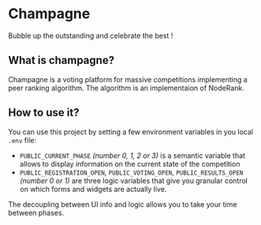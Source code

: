 # Champagne

Bubble up the outstanding and celebrate the best !

## What is champagne?

Champagne is a voting platform for massive competitions implementing a peer ranking algorithm. The algorithm is an implementaion of NodeRank.


## How to use it?

You can use this project by setting a few environment variables in you local `.env` file:

- `PUBLIC_CURRENT_PHASE` _(number 0, 1, 2 or 3)_ is a semantic variable that allows to display information on the current state of the competition
- `PUBLIC_REGISTRATION_OPEN`, `PUBLIC_VOTING_OPEN`, `PUBLIC_RESULTS_OPEN` _(number 0 or 1)_ are three logic variables that give you granular control on which forms and widgets are actually live.

The decoupling between UI info and logic allows you to take your time between phases.